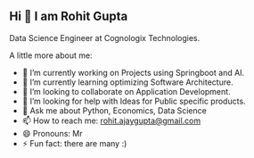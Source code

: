 ## Hi 👋 I am Rohit Gupta 

Data Science Engineer at Cognologix Technologies. 


A little more about me: 

- 🔭 I’m currently working on Projects using Springboot and AI.
- 🌱 I’m currently learning optimizing Software Architecture.
- 👯 I’m looking to collaborate on Application Development.
- 🤔 I’m looking for help with Ideas for Public specific products.
- 💬 Ask me about Python, Economics, Data Science
- 📫 How to reach me: rohit.ajaygupta@gmail.com
- 😄 Pronouns: Mr
- ⚡ Fun fact: there are many :) 

<!--
**rohitgupta29/rohitgupta29** is a ✨ _special_ ✨ repository because its `README.md` (this file) appears on your GitHub profile.



Here are some ideas to get you started:


-->
